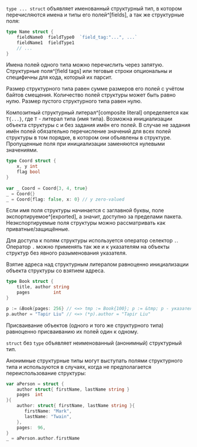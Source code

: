 `type ... struct` объявляет именованный структурный тип, в котором перечисляются имена и типы его полей^[fields], а так же структурные поля:
```go
type Name struct {
	fieldName0  fieldType0  `field_tag:"...", ...`
	fieldName1  fieldType1
	// ...
}
```

Имена полей одного типа можно перечислить через запятую.
Структурные поля^[field tags] или теговые строки опциональны и специфичны для кода, который их парсит.

Размер структурного типа равен сумме размеров его полей с учётом байтов смещения. Количество полей структуры может быть равно нулю. Размер пустого структурного типа равен нулю.

Композитный структурный литерал^[composite literal] определяется как `T{...}`, где `T` - литерал типа (имя типа).
Возможна инициализации объекта структуры с и без задания имён его полей. В случае не задания имён полей обязательно перечисление значений для всех полей структуры в том порядке, в котором они объявлены в структуре.
Пропущенные поля при инициализации заменяются нулевыми значениями.

```go
type Coord struct {  
    x, y int  
    flag bool  
}  
  
var _ Coord = Coord{3, 4, true}  
_ = Coord{}  
_ = Coord{flag: false, x: 0} // y zero-valued
```

Если имя поля структуры начинается с заглавной буквы, поле экспортируемое^[exported], а значит, доступно за пределами пакета. Неэкспортируемые поля структуры можно рассматривать как приватные/защищённые.

Для доступа к полям структуры используется оператор селектор `.`. Оператор `.` можно применять так же и к указателям на объекты структур без явного разыменования указателя.

Взятие адреса над структурным литералом равноценно инициализации объекта структуры со взятием адреса.

```go
type Book struct {
	title, author string
	pages         int
}

p := &Book{pages: 256} // <=> tmp := Book{100}; p := &tmp; p - указатель
p.author = "Tapir Liu" // <=> (*p).author = "Tapir Liu"
```

Присваивание объектов (одного и того же структурного типа) равноценно присваиванию их полей один к одному.

`struct` без `type` объявляет неименованный (анонимный) структурный тип.

Анонимные структурные типы могут выступать полями структурного типа и используются в случаях, когда не предполагается переиспользование структуры:
```go
var aPerson = struct {  
    author struct{ firstName, lastName string }  
    pages  int  
}{  
    author: struct{ firstName, lastName string }{  
       firstName: "Mark",  
       lastName: "Twain",  
    },  
    pages:  96,  
}  
_ = aPerson.author.firstName
```